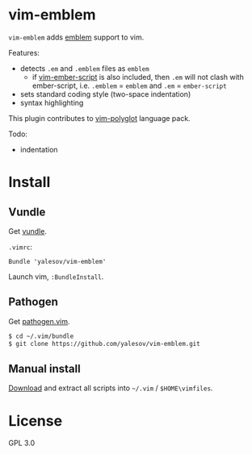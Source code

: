 # vim-emblem

`vim-emblem` adds [emblem](http://emblemjs.com/) support to vim.

Features:

* detects `.em` and `.emblem` files as `emblem`
  * if [vim-ember-script](https://github.com/yalesov/vim-ember-script)
    is also included, then `.em` will not clash with ember-script, i.e.
    `.emblem` = `emblem` and `.em` = `ember-script`
* sets standard coding style (two-space indentation)
* syntax highlighting

This plugin contributes to [vim-polyglot](https://github.com/sheerun/vim-polyglot) language pack.

Todo:

* indentation

# Install

## Vundle

Get [vundle](https://github.com/gmarik/vundle).

`.vimrc`:

```vim
Bundle 'yalesov/vim-emblem'
```

Launch vim, `:BundleInstall`.

## Pathogen

Get [pathogen.vim](https://github.com/tpope/vim-pathogen).

```sh
$ cd ~/.vim/bundle
$ git clone https://github.com/yalesov/vim-emblem.git
```

## Manual install

[Download](https://github.com/yalesov/vim-emblem/tags) and
extract all scripts into `~/.vim` / `$HOME\vimfiles`.

# License

GPL 3.0
